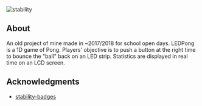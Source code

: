 ![stability][stability]

<!-- ABOUT THE PROJECT -->
## About
An old project of mine made in ~2017/2018 for school open days. LEDPong is a 1D game of Pong. Players' objective is to push a button at the right time to bounce the "ball" back on an LED strip. Statistics are displayed in real time on an LCD screen.

<!-- ACKNOWLEDGMENTS -->
## Acknowledgments
* [stability-badges](https://github.com/mkenney/software-guides/blob/master/STABILITY-BADGES.md#work-in-progress)

<!-- MARKDOWN LINKS & IMAGES -->
[stability]: https://img.shields.io/badge/stability-deprecated-922b21.svg
